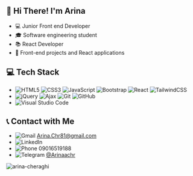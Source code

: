 ## 👋 Hi There! I'm Arina

- 💻 Junior Front end Developer
- 🎓 Software engineering student
- 📚 React Developer
- 💞️ Front-end projects and React applications

## 💻 Tech Stack

- ![HTML5](https://img.shields.io/badge/HTML5-E34F26?style=flat-square&logo=html5&logoColor=white)
 ![CSS3](https://img.shields.io/badge/CSS3-1572B6?style=flat-square&logo=css3&logoColor=white)
 ![JavaScript](https://img.shields.io/badge/JavaScript-F7DF1E?style=flat-square&logo=javascript&logoColor=black)
 ![Bootstrap](https://img.shields.io/badge/Bootstrap-563D7C?style=flat-square&logo=bootstrap&logoColor=white)
 ![React](https://img.shields.io/badge/React-61DAFB?style=flat-square&logo=react&logoColor=black)
 ![TailwindCSS](https://img.shields.io/badge/TailwindCSS-06B6D4?style=flat-square&logo=tailwind-css&logoColor=white)
- ![jQuery](https://img.shields.io/badge/jQuery-0769AD?style=flat-square&logo=jquery&logoColor=white)
 ![Ajax](https://img.shields.io/badge/Ajax-007ACC?style=flat-square&logo=ajax&logoColor=white)
 ![Git](https://img.shields.io/badge/Git-F05032?style=flat-square&logo=git&logoColor=white)
 ![GitHub](https://img.shields.io/badge/GitHub-181717?style=flat-square&logo=github&logoColor=white)
- ![Visual Studio Code](https://img.shields.io/badge/Visual%20Studio%20Code-007ACC?style=flat-square&logo=visual-studio-code&logoColor=white)

## 📞 Contact with Me

- ![Gmail](https://img.shields.io/badge/Gmail-EA4335?style=flat-square&logo=gmail&logoColor=white) [Arina.Chr81@gmail.com](Arina.Chr81@gmail.com)
- ![LinkedIn](https://img.shields.io/badge/LinkedIn-0077B5?style=flat-square&logo=linkedin&logoColor=white) [](https://www.linkedin.com/in/)
- ![Phone](https://img.shields.io/badge/Phone-000000?style=flat-square&logo=phone&logoColor=white) 09016519188
- ![Telegram](https://img.shields.io/badge/Telegram-0088CC?style=flat-square&logo=telegram&logoColor=white) [@Arinaachr](https://t.me/Arinaachr)




<p><img align="left" src="https://github-readme-stats.vercel.app/api/top-langs?username=arina-cheraghi&show_icons=true&locale=en&layout=compact&bg_color=F7EFE5" alt="arina-cheraghi" /></p>

<!---
Arina-Cheraghi/Arina-Cheraghi is a ✨ special ✨ repository because its `README.md` (this file) appears on your GitHub profile.
You can click the Preview link to take a look at your changes.
--->
